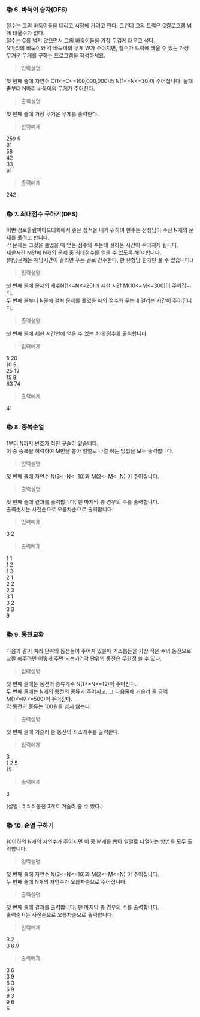 ### 📚 6. 바둑이 승차(DFS)

철수는 그의 바둑이들을 데리고 시장에 가려고 한다. 그런데 그의 트럭은 C킬로그램 넘게 태울수가 없다.  
철수는 C를 넘지 않으면서 그의 바둑이들을 가장 무겁게 태우고 싶다.  
N마리의 바둑이와 각 바둑이의 무게 W가 주어지면, 철수가 트럭에 태울 수 있는 가장 무거운 무게를 구하는 프로그램을 작성하세요.

> 입력설명

첫 번째 줄에 자연수 C(1<=C<=100,000,000)와 N(1<=N<=30)이 주어집니다. 둘째 줄부터 N마리 바둑이의 무게가 주어진다.

> 출력설명

첫 번째 줄에 가장 무거운 무게를 출력한다.

> 입력예제

259 5  
81  
58  
42  
33  
61

> 출력예제

242

##

### 📚 7. 최대점수 구하기(DFS)

이번 정보올림피아드대회에서 좋은 성적을 내기 위하여 현수는 선생님이 주신 N개의 문제를 풀려고 합니다.  
각 문제는 그것을 풀었을 때 얻는 점수와 푸는데 걸리는 시간이 주어지게 됩니다.  
제한시간 M안에 N개의 문제 중 최대점수를 얻을 수 있도록 해야 합니다.  
(해당문제는 해당시간이 걸리면 푸는 걸로 간주한다, 한 유형당 한개만 풀 수 있습니다.)

> 입력설명

첫 번째 줄에 문제의 개수N(1<=N<=20)과 제한 시간 M(10<=M<=300)이 주어집니다.  
두 번째 줄부터 N줄에 걸쳐 문제를 풀었을 때의 점수와 푸는데 걸리는 시간이 주어집니다.

> 출력설명

첫 번째 줄에 제한 시간안에 얻을 수 있는 최대 점수를 출력합니다.

> 입력예제

5 20  
10 5  
25 12  
15 8  
63 74

> 출력예제

41

##

### 📚 8. 중복순열

1부터 N까지 번호가 적힌 구슬이 있습니다.  
이 중 중복을 허락하여 M번을 뽑아 일렬로 나열 하는 방법을 모두 출력합니다.

> 입력설명

첫 번째 줄에 자연수 N(3<=N<=10)과 M(2<=M<=N) 이 주어집니다.

> 출력설명

첫 번째 줄에 결과를 출력합니다. 맨 마지막 총 경우의 수를 출력합니다.  
출력순서는 사전순으로 오름차순으로 출력합니다.

> 입력예제

3 2

> 출력예제

1 1  
1 2  
1 3  
2 1  
2 2  
2 3  
3 1  
3 2  
3 3  
9

##

### 📚 9. 동전교환

다음과 같이 여러 단위의 동전들이 주어져 있을때 거스름돈을 가장 적은 수의 동전으로 교환 해주려면 어떻게 주면 되는가? 각 단위의 동전은 무한정 쓸 수 있다.

> 입력설명

첫 번째 줄에는 동전의 종류개수 N(1<=N<=12)이 주어진다.  
두 번째 줄에는 N개의 동전의 종류가 주어지고, 그 다음줄에 거슬러 줄 금액 M(1<=M<=500)이 주어진다.  
각 동전의 종류는 100원을 넘지 않는다.

> 출력설명

첫 번째 줄에 거슬러 줄 동전의 최소개수를 출력한다.

> 입력예제

3  
1 2 5  
15

> 출력예제

3

(설명 : 5 5 5 동전 3개로 거슬러 줄 수 있다.)

##

### 📚 10. 순열 구하기

10이하의 N개의 자연수가 주어지면 이 중 M개를 뽑아 일렬로 나열하는 방법을 모두 출력합니다.

> 입력설명

첫 번째 줄에 자연수 N(3<=N<=10)과 M(2<=M<=N) 이 주어집니다.  
두 번째 줄에 N개의 자연수가 오름차순으로 주어집니다.

> 출력설명

첫 번째 줄에 결과를 출력합니다. 맨 마지막 총 경우의 수를 출력합니다.  
출력순서는 사전순으로 오름차순으로 출력합니다.

> 입력예제

3 2  
3 6 9

> 출력예제

3 6  
3 9  
6 3  
6 9  
9 3  
9 6  
6

##
